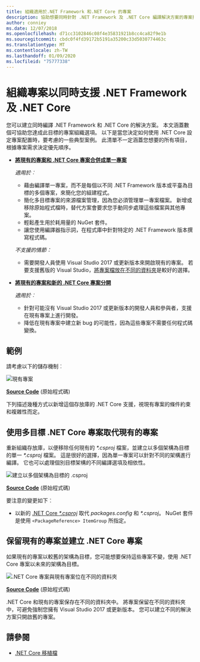 ```yaml
---
title: 組織適用於.NET Framework 和.NET Core 的專案
description: 協助想要同時針對 .NET Framework 及 .NET Core 編譯解決方案的專案擁有者。
author: conniey
ms.date: 12/07/2018
ms.openlocfilehash: d71cc3102846c08f4e35831921b8cc4ca82f9e1b
ms.sourcegitcommit: cbdc0f4fd39172b5191a35200c33d5030774463c
ms.translationtype: MT
ms.contentlocale: zh-TW
ms.lasthandoff: 01/09/2020
ms.locfileid: "75777338"
---
```

# <a name="organize-your-project-to-support-both-net-framework-and-net-core"></a>組織專案以同時支援 .NET Framework 及 .NET Core

您可以建立同時編譯 .NET Framework 和 .NET Core 的解決方案。 本文涵蓋數個可協助您達成此目標的專案組織選項。 以下是當您決定如何使用 .NET Core 設定專案配置時，要考慮的一些典型案例。 此清單不一定涵蓋您想要的所有項目，根據專案需求決定優先順序。

- [**將現有的專案和 .NET Core 專案合併成單一專案**](#replace-existing-projects-with-a-multi-targeted-net-core-project)

  *適用於︰*
  - 藉由編譯單一專案，而不是每個以不同 .NET Framework 版本或平臺為目標的多個專案，來簡化您的組建程式。
  - 簡化多目標專案的來源檔案管理，因為您必須管理單一專案檔案。 新增或移除原始程式檔時，替代方案會要求您手動同步處理這些檔案與其他專案。
  - 輕鬆產生用於耗用量的 NuGet 套件。
  - 讓您使用編譯器指示詞，在程式庫中針對特定的 .NET Framework 版本撰寫程式碼。

  *不支援的情節：*
  - 需要開發人員使用 Visual Studio 2017 或更新版本來開啟現有的專案。 若要支援舊版的 Visual Studio，[將專案檔放在不同的資料夾](#support-vs)是較好的選擇。

- <a name="support-vs"></a>[**將現有的專案和新的 .NET Core 專案分開**](#keep-existing-projects-and-create-a-net-core-project)

  *適用於︰*
  - 針對可能沒有 Visual Studio 2017 或更新版本的開發人員和參與者，支援在現有專案上進行開發。
  - 降低在現有專案中建立新 bug 的可能性，因為這些專案不需要任何程式碼變換。

## <a name="example"></a>範例

請考慮以下的儲存機制︰

![現有專案](./media/project-structure/existing-project-structure.png)

[**Source Code**](https://github.com/dotnet/samples/tree/master/framework/libraries/migrate-library/) (原始程式碼)

下列描述幾種方式以新增這個存放庫的 .NET Core 支援，視現有專案的條件約束和複雜性而定。

## <a name="replace-existing-projects-with-a-multi-targeted-net-core-project"></a>使用多目標 .NET Core 專案取代現有的專案

重新組織存放庫，以便移除任何現有的 *\*.csproj* 檔案，並建立以多個架構為目標的單一 *\*.csproj* 檔案。 這是很好的選擇，因為單一專案可以針對不同的架構進行編譯。 它也可以處理個別目標架構的不同編譯選項及相依性。

![建立以多個架構為目標的 .csproj](./media/project-structure/multi-targeted-project.png)

[**Source Code**](https://github.com/dotnet/samples/tree/master/framework/libraries/migrate-library-csproj/) (原始程式碼)

要注意的變更如下︰

- 以新的 [.NET Core *\*.csproj*](https://github.com/dotnet/samples/tree/master/framework/libraries/migrate-library-csproj/src/Car/Car.csproj) 取代 *packages.config* 和 *\*.csproj*。 NuGet 套件是使用 `<PackageReference> ItemGroup` 所指定。

## <a name="keep-existing-projects-and-create-a-net-core-project"></a>保留現有的專案並建立 .NET Core 專案

如果現有的專案以較舊的架構為目標，您可能想要保持這些專案不變，使用 .NET Core 專案以未來的架構為目標。

![.NET Core 專案與現有專案位在不同的資料夾](./media/project-structure/separate-projects-same-source.png)

[**Source Code**](https://github.com/dotnet/samples/tree/master/framework/libraries/migrate-library-csproj-keep-existing/) (原始程式碼)

.NET Core 和現有的專案保存在不同的資料夾中。 將專案保留在不同的資料夾中，可避免強制您擁有 Visual Studio 2017 或更新版本。 您可以建立不同的解決方案只開啟舊的專案。

## <a name="see-also"></a>請參閱

- [.NET Core 移植檔](index.md)
